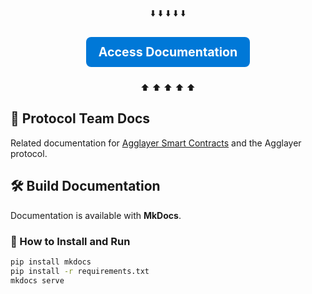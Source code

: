 <div align="center">

⬇️  ⬇️  ⬇️  ⬇️  ⬇️ 

<a href="https://agglayer.github.io/protocol-team-docs/" target="_blank" style="font-size:1.4em; font-weight:bold; text-decoration:none; background:#0078D7; color:white; padding:12px 20px; border-radius:8px; display:inline-block; margin:10px 0;">Access Documentation</a>  


⬆️  ⬆️  ⬆️  ⬆️  ⬆️

</div>

## 📑 Protocol Team Docs
Related documentation for [Agglayer Smart Contracts](https://github.com/agglayer/agglayer-contracts) and the Agglayer protocol.

## 🛠️ Build Documentation
Documentation is available with **MkDocs**.

### 🚀 How to Install and Run
```bash
pip install mkdocs
pip install -r requirements.txt
mkdocs serve
```  
